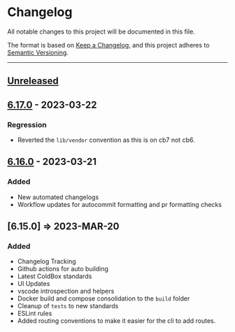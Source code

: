# Changelog

All notable changes to this project will be documented in this file.

The format is based on [Keep a Changelog](https://keepachangelog.com/en/1.0.0/),
and this project adheres to [Semantic Versioning](https://semver.org/spec/v2.0.0.html).

* * *

## [Unreleased]

## [6.17.0] - 2023-03-22

### Regression

-   Reverted the `lib/vendor` convention as this is on cb7 not cb6.

## [6.16.0] - 2023-03-21

### Added

-   New automated changelogs
-   Workflow updates for autocommit formatting and pr formatting checks

## [6.15.0] => 2023-MAR-20

### Added

-   Changelog Tracking
-   Github actions for auto building
-   Latest ColdBox standards
-   UI Updates
-   vscode introspection and helpers
-   Docker build and compose consolidation to the `build` folder
-   Cleanup of `tests` to new standards
-   ESLint rules
-   Added routing conventions to make it easier for the cli to add routes.

[Unreleased]: https://github.com/coldbox-templates/elixir/compare/v6.17.0...HEAD

[6.17.0]: https://github.com/coldbox-templates/elixir/compare/v6.16.0...v6.17.0

[6.16.0]: https://github.com/coldbox-templates/elixir/compare/32ea6bce9dae075a528236f7be9f13c7068e60fa...v6.16.0
